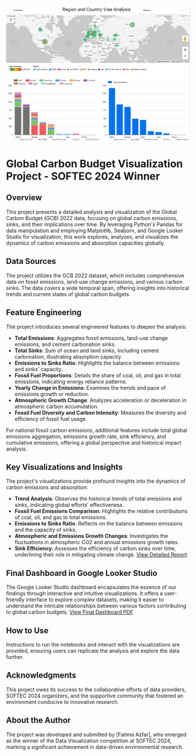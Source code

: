 ![GCB-Region+Country](GCB.png)
# Global Carbon Budget Visualization Project - SOFTEC 2024 Winner

## Overview
This project presents a detailed analysis and visualization of the Global Carbon Budget (GCB) 2022 data, focusing on global carbon emissions, sinks, and their implications over time. By leveraging Python's Pandas for data manipulation and employing Matplotlib, Seaborn, and Google Looker Studio for visualization, this work explores, analyzes, and visualizes the dynamics of carbon emissions and absorption capacities globally.

## Data Sources
The project utilizes the GCB 2022 dataset, which includes comprehensive data on fossil emissions, land-use change emissions, and various carbon sinks. The data covers a wide temporal span, offering insights into historical trends and current states of global carbon budgets.

## Feature Engineering
The project introduces several engineered features to deepen the analysis:

- **Total Emissions**: Aggregates fossil emissions, land-use change emissions, and cement carbonation sinks.
- **Total Sinks**: Sum of ocean and land sinks, including cement carbonation, illustrating absorption capacity.
- **Emissions to Sinks Ratio**: Highlights the balance between emissions and sinks' capacity.
- **Fossil Fuel Proportions**: Details the share of coal, oil, and gas in total emissions, indicating energy reliance patterns.
- **Yearly Change in Emissions**: Examines the trends and pace of emissions growth or reduction.
- **Atmospheric Growth Change**: Analyzes acceleration or deceleration in atmospheric carbon accumulation.
- **Fossil Fuel Diversity and Carbon Intensity**: Measures the diversity and efficiency of fossil fuel usage.

For national fossil carbon emissions, additional features include total global emissions aggregation, emissions growth rate, sink efficiency, and cumulative emissions, offering a global perspective and historical impact analysis.

## Key Visualizations and Insights
The project's visualizations provide profound insights into the dynamics of carbon emissions and absorption:

- **Trend Analysis**: Observes the historical trends of total emissions and sinks, indicating global efforts' effectiveness.
- **Fossil Fuel Emissions Comparison**: Highlights the relative contributions of coal, oil, and gas to total emissions.
- **Emissions to Sinks Ratio**: Reflects on the balance between emissions and the capacity of sinks.
- **Atmospheric and Emissions Growth Changes**: Investigates the fluctuations in atmospheric CO2 and annual emissions growth rates.
- **Sink Efficiency**: Assesses the efficiency of carbon sinks over time, underlining their role in mitigating climate change.
[View Detailed Report](Report.pdf)

## Final Dashboard in Google Looker Studio
The Google Looker Studio dashboard encapsulates the essence of our findings through interactive and intuitive visualizations. It offers a user-friendly interface to explore complex datasets, making it easier to understand the intricate relationships between various factors contributing to global carbon budgets.
[View Final Dashboard PDF](GCB_Dashboard.pdf)

## How to Use
Instructions to run the notebooks and interact with the visualizations are provided, ensuring users can replicate the analysis and explore the data further.

## Acknowledgments
This project owes its success to the collaborative efforts of data providers, SOFTEC 2024 organizers, and the supportive community that fostered an environment conducive to innovative research.

## About the Author
The project was developed and submitted by [Fatima Azfar], who emerged as the winner of the Data Visualization competition at SOFTEC 2024, marking a significant achievement in data-driven environmental research.

